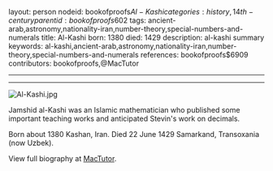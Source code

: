 layout: person
nodeid: bookofproofs$Al-Kashi
categories: history,14th-century
parentid: bookofproofs$602
tags: ancient-arab,astronomy,nationality-iran,number-theory,special-numbers-and-numerals
title: Al-Kashi
born: 1380
died: 1429
description: al-kashi summary
keywords: al-kashi,ancient-arab,astronomy,nationality-iran,number-theory,special-numbers-and-numerals
references: bookofproofs$6909
contributors: bookofproofs,@MacTutor

---


---

![Al-Kashi.jpg](https://github.com/bookofproofs/bookofproofs.github.io/blob/main/_sources/images/portraits/Al-Kashi.jpg?raw=true)

Jamshid al-Kashi was an Islamic mathematician who published some important teaching works and anticipated Stevin's work on decimals.

Born about 1380 Kashan, Iran. Died 22 June 1429 Samarkand, Transoxania (now Uzbek).


View full biography at [MacTutor](https://mathshistory.st-andrews.ac.uk/Biographies/Al-Kashi/).